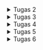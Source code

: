 <details>
<summary>Tugas 2</summary>

## Link Aplikasi
(https://carmella-geraldine-footballshop.pbp.cs.ui.ac.id)

## 1. Jelaskan bagaimana cara kamu mengimplementasikan checklist di atas secara step-by-step (bukan hanya sekadar mengikuti tutorial).

1. **Membuat Proyek Django Baru**  
   - Menjalankan `django-admin startproject football_shop` untuk membuat proyek utama.

2. **Membuat Aplikasi `main`**  
   - Menjalankan `python manage.py startapp main` untuk membuat aplikasi dalam proyek.

3. **Routing Proyek**  
   - Menambahkan `path('', include('main.urls'))` di `football_shop/urls.py`.
   - Membuat `main/urls.py` dengan path root yang mengarah ke `show_main`.

4. **Membuat Model `Product`**  
   - Membuat model `Product` dengan atribut wajib:  
     `name` (CharField), `price` (IntegerField), `description` (TextField),  
     `thumbnail` (URLField), `category` (CharField), `is_featured` (BooleanField).

5. **Membuat View `show_main`**  
   - Mengambil semua produk dari database (`Product.objects.all()`) dan mengirim context berisi data diri dan produk ke template `main.html`.

6. **Membuat Template HTML (`main.html`)**  
   - Menampilkan nama aplikasi, nama dan kelas, serta daftar featured products.

7. **Testing**  
   - Membuat `tests.py` untuk memastikan URL, template, dan model bekerja.

8. **Deployment ke PWS**  
   - Mengikuti panduan deployment PWS untuk menjalankan aplikasi agar bisa diakses secara publik.

---

## 2. Buatlah bagan yang berisi request client ke web aplikasi berbasis Django beserta responnya dan jelaskan pada bagan tersebut kaitan antara urls.py, views.py, models.py, dan berkas HTML.
![Bagan](images/bagan.png)

---

## 3. Jelaskan peran settings.py dalam Proyek Django
Berkas `settings.py` berfungsi sebagai pusat konfigurasi proyek Django.  
Semua pengaturan utama didefinisikan di sini, seperti:  
- **INSTALLED_APPS** → daftar aplikasi yang digunakan dalam proyek.  
- **DATABASES** → konfigurasi database (misalnya SQLite, PostgreSQL, MySQL).  
- **MIDDLEWARE** → komponen yang memproses request dan response.  
- **TEMPLATES** → lokasi dan pengaturan template HTML.  
- **STATIC & MEDIA FILES** → pengaturan file statis (CSS, JS, gambar).  
- **DEBUG & ALLOWED_HOSTS** → mengatur mode debugging dan domain yang diizinkan.  

---

## 4. Bagaimana cara kerja migrasi database di Django?
Migrasi database di Django adalah proses untuk menyinkronkan perubahan pada **model (models.py)** dengan **struktur database**.  

Cara kerjanya:  
1. **Membuat file migrasi**  
   - Saat menjalankan `python manage.py makemigrations`, Django membaca perubahan di `models.py` dan membuat file migrasi (di folder `migrations/`) yang berisi instruksi SQL.  

2. **Menerapkan migrasi ke database**  
   - Dengan `python manage.py migrate`, Django mengeksekusi file migrasi tersebut ke database sehingga struktur tabel sesuai dengan definisi di model.  

3. **Tracking migrasi**  
   - Django menyimpan catatan migrasi yang sudah dijalankan di tabel khusus (`django_migrations`) agar tidak dijalankan ulang.  

---

## 5. Menurut Anda, dari semua framework yang ada, mengapa framework Django dijadikan permulaan pembelajaran pengembangan perangkat lunak?
Django dipilih sebagai framework awal dalam pembelajaran karena beberapa alasan:  

1. **Konsep MVC/MVT yang jelas**  
   Django menggunakan arsitektur *Model-View-Template* yang memisahkan logika bisnis, data, dan tampilan. Hal ini membantu untuk memahami bagaimana sebuah aplikasi web bekerja secara terstruktur.  

2. **Banyak fitur bawaan**  
   Django sudah menyediakan ORM, sistem autentikasi, admin panel, form handling, hingga keamanan dasar. Dengan begitu, bisa langsung fokus pada konsep inti tanpa harus membangun semuanya dari nol.  

3. **Mengajarkan praktik terbaik**  
   Django mendorong penggunaan pola desain yang rapi, DRY (*Don’t Repeat Yourself*), serta manajemen proyek yang terorganisir sehingga terbiasa menulis kode yang bersih dan terstruktur.  

4. **Relevan dengan industri**  
   Django digunakan di banyak perusahaan dan startup, dengan harapan apa yang dipelajari di PBP bisa berguna untuk dunia kerja nantinya.  

---

## 6. Apakah ada feedback untuk asisten dosen tutorial 1 yang telah kamu kerjakan sebelumnya?
Sejauh ini belum ada ^^
</details>

<details>
<summary>Tugas 3</summary>

## 1. Jelaskan mengapa kita memerlukan data delivery dalam pengimplementasian sebuah platform?
Data delivery adalah proses pengiriman data dari satu pihak ke pihak lain dalam sebuah platform, baik antar komponen internal maupun eksternal. Alasan kenapa data delivery itu penting:

1. **Menghubungkan antar komponen sistem**
   Platform biasanya terdiri dari berbagai bagian. Tanpa mekanisme pengiriman data, tiap bagian ini tidak bisa saling bertukar informasi.
   
2. **Memberikan informasi yang up-to-date ke pengguna**
   Misalnya di e-commerce, data stok barang atau harga harus dikirim secara real-time agar pengguna melihat informasi terbaru.
   
3. **Mendukung interaktivitas aplikasi**
   Fitur seperti login, pencarian, transaksi, atau notifikasi hanya bisa berjalan kalau ada alur request-response data yang jelas.

4. **Menjamin konsistensi data**
   Data delivery memastikan data yang ada di server sinkron dengan yang ditampilkan di client, sehingga tidak terjadi perbedaan informasi.

5. **Membuka integrasi dengan layanan lain**
   Platform modern sering butuh komunikasi dengan layanan eksternal. Semua ini hanya bisa jalan lewat data delivery.

---

## 2. Menurutmu, mana yang lebih baik antara XML dan JSON? Mengapa JSON lebih populer dibandingkan XML?
1. **Mana yang lebih baik antara XML dan JSON?**
   Tergantung kebutuhan. XML lebih cocok untuk data kompleks dengan hierarki, metadata, dan validasi ketat, sedangkan JSON lebih unggul untuk pertukaran data yang sederhana,    cepat, ringan, dan mudah dibaca, terutama di web dan mobile.

2. **Mengapa JSON lebih populer dibandingkan XML?**
   Beberapa alasan utama kenapa JSON lebih banyak dipakai:
   - **Lebih ringkas dan sederhana**
     JSON hanya pakai kurung kurawal dan array, sedangkan XML butuh banyak tag pembuka & penutup sehingga ukuran file JSON lebih kecil dan menyebabkan lebih cepat untuk dikirim lewat jaringan.
   - **Mudah dipahami dan dibaca**
     Struktur JSON mirip dengan objek di JavaScript, sehingga lebih cepat menggunakannya.
   - **Mudah diproses oleh program**
     Di JavaScript, data JSON bisa langsung dipakai tanpa konversi ribet.
   - **Performa lebih baik untuk API modern**
     API REST dan GraphQL umumnya mengutamakan JSON karena lebih efisien dibanding XML.
   - **Tren industri**
     JSON jadi standar de facto dalam komunikasi client–server.

---

## 3. Jelaskan fungsi dari method is_valid() pada form Django dan mengapa kita membutuhkan method tersebut?
Method is_valid() digunakan untuk memvalidasi data yang dikirimkan melalui form. Saat form menerima input, Django akan memeriksa apakah data tersebut sesuai dengan aturan yang ditentukan di form. Jika semua validasi terpenuhi, is_valid() akan mengembalikan True, dan data bersihnya bisa diakses lewat form.cleaned_data. Kalau ada yang salah, is_valid() mengembalikan False, dan form menyimpan pesan error yang bisa ditampilkan ke user. Kita membutuhkan method tsb. untuk:
- **Menjamin keakuratan data** → hanya data valid yang akan diproses atau disimpan ke database.
- **Meningkatkan keamanan** → mencegah input berbahaya masuk ke sistem.
- **Memberikan feedback ke pengguna** → jika input salah, error bisa langsung ditampilkan di form.
- **Menyederhanakan validasi** → tidak perlu menulis kode validasi manual.

---

## 4. Mengapa kita membutuhkan csrf_token saat membuat form di Django? Apa yang dapat terjadi jika kita tidak menambahkan csrf_token pada form Django? Bagaimana hal tersebut dapat dimanfaatkan oleh penyerang?
1. **Mengapa kita membutuhkan csrf_token saat membuat form di Django?**
   csrf_token (Cross-Site Request Forgery token) adalah token unik yang ditambahkan ke setiap form di Django untuk memastikan bahwa request POST benar-benar berasal dari user yang sah melalui website kita, bukan dari sumber eksternal yang berbahaya. Dengan token ini, server bisa memverifikasi bahwa request datang dari browser user yang sedang login dan bukan dari serangan luar.

2. **Apa yang dapat terjadi jika kita tidak menambahkan csrf_token pada form Django?**
   Tanpa csrf_token, aplikasi jadi rentan terhadap serangan CSRF (Cross-Site Request Forgery). Artinya, penyerang bisa mengirimkan request palsu ke server atas nama user tanpa sepengetahuan user.

3. **Bagaimana hal tersebut dapat dimanfaatkan oleh penyerang?**
   Contoh pemanfaatan:
   1. User sedang login di aplikasi bank berbasis web.
   2. Penyerang membuat halaman berbahaya berisi form tersembunyi yang otomatis mengirimkan request POST ke server bank (misalnya transfer uang).
   3. Karena user masih login, browser akan mengirimkan cookie session valid ke server bank.
   4. Jika tidak ada proteksi csrf_token, server menganggap request itu sah, sehingga transaksi berbahaya bisa terjadi tanpa diketahui user.

---

## 5. Jelaskan bagaimana cara kamu mengimplementasikan checklist di atas secara step-by-step.
1. **Siapkan `ModelForm`**  
   - Buat `main/forms.py`.

2. **Tambahkan 4 view untuk XML / JSON**
   - Menggunakan `django.core.serializers` untuk XML/JSON.

3. **Buat routing URL untuk masing-masing view**
   - Menambahkan path di `main/urls.py`

4. **Buat view untuk list, add (form) dan detail**

5. **Edit `templates/main.html` agar user bisa menambahkan porduct**

---

## 6. Apakah ada feedback untuk asdos di tutorial 2 yang sudah kalian kerjakan?
Sejauh ini belum ada.

---

## Hasil akses keempat URL menggunakan Postman
![akses XML](images/akses_xml.png)
![akses JSON](images/akses_json.png)
![akses XML by ID](images/akses_xml_id.png)
![akses JSON by ID](images/akses_json_id.png)
</details>

<details>
<summary>Tugas 4</summary>

## 1. Apa itu Django AuthenticationForm? Jelaskan juga kelebihan dan kekurangannya.

`AuthenticationForm` adalah form bawaan Django (`django.contrib.auth.forms.AuthenticationForm`) yang dipakai untuk proses login. Fungsinya memvalidasi username + password dan memanggil `authenticate()` untuk mengecek kredensial.

**Kelebihan**
1. Siap pakai sehingga tidak perlu menulis validasi credential dari nol.
2. Integrasi langsung dengan `django.contrib.auth` (middleware, backends, session).
3. Sudah menangani pesan error standar (user tidak ada, password salah).
4. Aman selama dipakai bersama CSRF middleware dan HTTPS.

**Kekurangan**
1. Default tampilannya minimal, perlu custom template/CSS untuk UI.
2. Tidak punya fitur “remember me” otomatis — harus ditambahkan sendiri.
3. Kalau pakai custom user model dengan field berbeda, mungkin perlu sedikit penyesuaian.
4. Error message generik — kalo perlu message lebih informatif harus override.

---

## 2. Apa perbedaan antara autentikasi dan otorisasi? Bagaiamana Django mengimplementasikan kedua konsep tersebut?

**Autentikasi** = *"Siapa kamu?”* → proses verifikasi identitas user saat login.
**Otorisasi** = *"Apa yang boleh kamu lakukan?”* → proses menentukan hak akses user setelah berhasil login.

Cara Django mengimplementasikannya:
1. Autentikasi:
   - Fungsi utama: `authenticate()`, `login()`, `logout()`.
   - Akses user di request: `request.user`, `user.is_authenticated`.
   - Middleware penting: `SessionMiddleware` + `AuthenticationMiddleware`.
2. Otorisasi:
   - Sistem permissions dan groups.
   - Cek permission: `user.has_perm('app_label.action_model')`.
   - Decorator: `@permission_required('app_label.action_model')`.
   - Atribut khusus: `is_staff` (akses admin site), `is_superuser` (akses penuh).
   - Group bisa dibuat di Django admin, lalu assign permission ke group → user cukup dimasukkan ke group.

---

## 3. Apa saja kelebihan dan kekurangan session dan cookies dalam konteks menyimpan state di aplikasi web?

**Cookies (client-side storage)**
Kelebihan:
- Simpel, tidak perlu beban di server karena data disimpan di browser user.
- Bisa bertahan antar sesi (misalnya “remember me”).
- Mudah diakses oleh client.

Kekurangan:
- Kapasitas terbatas (umumnya maksimal ±4KB per cookie).
- Data bisa dimodifikasi user (tidak 100% aman).
- Rentan terhadap serangan XSS/CSRF jika tidak diamankan.
- Tidak cocok menyimpan data sensitif.

**Sessions (server-side storage, hanya simpan session ID di cookie)**
Kelebihan:
- Lebih aman karena data sebenarnya disimpan di server, bukan di browser.
- Bisa menyimpan data kompleks dan ukuran lebih besar dibanding cookie.
- User tidak bisa memodifikasi data session secara langsung.

Kekurangan:
- Membutuhkan storage di server (database, file, cache).
- Menambah overhead pada server, terutama kalau banyak user aktif.
- Perlu konfigurasi tambahan untuk sistem skala besar.

---

## 4. Apakah penggunaan cookies aman secara default dalam pengembangan web, atau apakah ada risiko potensial yang harus diwaspadai? Bagaimana Django menangani hal tersebut?

**Cookies belum tentu aman karena bisa dibaca atau diubah oleh user di browser.**

Risiko utama:
- Session hijacking: pencurian session ID lewat XSS (cross-site scripting).
- Session fixation: penyerang memaksa user pakai session ID tertentu.
- CSRF (Cross-Site Request Forgery): penyalahgunaan cookies untuk melakukan request sah tanpa sepengetahuan user.
- Man-in-the-middle: intercept cookie jika tidak dienkripsi dengan HTTPS.

Django punya beberapa setting penting untuk menangani keamanan Cookies:
- SESSION_COOKIE_SECURE = True
     cookie hanya dikirim lewat HTTPS, tidak bisa dicegat via HTTP.

- SESSION_COOKIE_HTTPONLY = True
     cookie tidak bisa diakses via JavaScript, mengurangi risiko XSS.

- SESSION_COOKIE_SAMESITE = 'Lax' atau 'Strict'
     mencegah cookie dikirim lintas domain, membantu lawan CSRF.

- CSRF protection built-in
     Django punya CSRF token middleware untuk validasi form dan request POST.

- Signed cookies (pakai django.core.signing)
     Django bisa menandatangani cookies dengan secret key, sehingga user tidak bisa mengubah nilai cookie tanpa ketahuan.

---

## 5. Jelaskan bagaimana cara kamu mengimplementasikan checklist di atas secara step-by-step.
1. Membuat Fungsi dan Form Registrasi
   - Mengimpor `UserCreationForm` dan `messages` di `views.py`.
   - Membuat fungsi `register` untuk menampilkan form registrasi dan menyimpan user baru jika form valid.
   - Membuat file `register.html` untuk menampilkan form pendaftaran.
   - Menambahkan path `register/` di `urls.py` agar halaman register bisa diakses.
   - Hasil: Pengguna baru dapat membuat akun dengan form bawaan Django.

2. Membuat Fungsi Login
   - Mengimpor `AuthenticationForm`, `authenticate`, dan `login` di `views.py`.
   - Membuat fungsi `login_user` untuk mengautentikasi data user, melakukan login jika valid, dan mengarahkan user ke halaman utama.
   - Membuat file `login.html` untuk menampilkan form login.
   - Menambahkan path `login/` di `urls.py`.
   - Hasil: User dapat login menggunakan akun yang sudah terdaftar.

3. Membuat Fungsi Logout
   - Mengimpor `logout` di `views.py`.
   - Membuat fungsi `logout_user` yang menghapus session login.
   - Menambahkan tombol Logout di `main.html`.
   - Menambahkan path `logout/` di `urls.py`.
   - Hasil: User bisa keluar dari sesi login dengan menekan tombol Logout.
  
4. Merestriksi Akses Halaman Utama
   - Mengimpor `login_required` dari `django.contrib.auth.decorators`.
   - Menambahkan `@login_required(login_url='/login')` di fungsi `show_main`.
   - Hasil: Halaman utama (`main`) hanya bisa diakses oleh user yang sudah login.
  
5. Menyimpan Data Login Menggunakan Cookies
   - Menambahkan `HttpResponseRedirect`, `reverse`, dan `datetime` di `views.py`.
   - Memodifikasi `login_user` agar menyimpan cookie `last_login` dengan timestamp saat login.
   - Menambahkan `last_login` ke `context show_main` untuk ditampilkan di halaman utama.
   - Memodifikasi `logout_user` agar menghapus cookie `last_login`.
   - Hasil: Waktu terakhir login user ditampilkan di halaman utama dan hilang setelah logout.

6. Menghubungkan Model Product dengan User
   - Menambahkan field `user = models.ForeignKey(User, on_delete=models.CASCADE, null=True)` pada model `Product`.
   - Melakukan migrasi (`makemigrations dan migrate`).
   - Mengubah fungsi `create_product` agar setiap produk yang ditambahkan otomatis terhubung dengan `request.user`.
   - Mengubah fungsi `show_main` agar mendukung filter `all` (semua produk) dan `my` (produk milik user yang login).
   - Hasil: Setiap produk terhubung dengan user yang membuatnya, dan fitur filter produk berjalan sesuai akun login.
</details>

<details>
<summary>Tugas 5</summary>

## 1. Jika terdapat beberapa CSS selector untuk suatu elemen HTML, jelaskan urutan prioritas pengambilan CSS selector tersebut!
Ketika sebuah elemen HTML memiliki beberapa aturan CSS, browser akan memilih aturan yang memiliki prioritas tertinggi berdasarkan urutan berikut:
1. Inline styles
2. ID selectors
3. Classes selector
4. Element selector

---

## 2. Mengapa responsive design menjadi konsep yang penting dalam pengembangan aplikasi web? Berikan contoh aplikasi yang sudah dan belum menerapkan responsive design, serta jelaskan mengapa!
Responsive design menjadi konsep penting dalam pengembangan aplikasi web karena pengguna mengakses website melalui berbagai device dengan ukuran layar dan resolusi yang berbeda—dari desktop besar, laptop, tablet, hingga smartphone. Tanpa responsive design, tampilan web bisa tidak nyaman atau bahkan tidak bisa digunakan di beberapa device.

Contoh aplikasi yang sudah menerapkan responsive design adalah website pinterest. Karena tampilan menyesuaikan otomatis di desktop, tablet, dan smartphone, serta grid fleksibel, navigasi adaptif, dan konten selalu proporsional.

Contoh aplikasi yang belum menerapkan responsive design adalah website resmi pemerintah Kota Denpasar kadang teks dan tombol terlalu kecil di mobile, harus scroll horizontal, dan navigasi sulit digunakan.

---

## 3. Jelaskan perbedaan antara margin, border, dan padding, serta cara untuk mengimplementasikan ketiga hal tersebut!
- Margin adalah area di luar elemen yang memberi jarak antar elemen, dan berguna untuk mengatur spacing antar elemen.
- Border adalah garis di sekeliling elemen yang berada di antara margin dan padding. Bisa diatur ketebalan, warna, dan jenis garisnya. Secara visual membungkus konten dan padding.
- Padding adalah Area di dalam elemen, yaitu jarak antara konten dan border. Membuat konten berjarak dengan border.

---

## 4. Jelaskan konsep flex box dan grid layout beserta kegunaannya!
Flexbox adalah sistem layout 1 dimensi yang digunakan untuk mengatur elemen dalam satu baris atau satu kolom dengan fleksibel untuk membantu mengatur alignment, spacing, dan ukuran elemen agar responsif. Kegunaannya sendiri adalah untuk mempermudah membuat layout horizontal atau vertical, membuat elemen otomatis menyesuaikan ruang kosong. Mengatur alignment secara mudah seperti rata kiri, kanan, tengah, atau tersebar merata, cocok untuk navbar, tombol sejajar, card horizontal, dan layout sederhana.

---

## 5. Jelaskan bagaimana cara kamu mengimplementasikan checklist di atas secara step-by-step!
1. Menambahkan Tailwind ke aplikasi
2. Membuat fitur edit product
   - Tambah fungsi edit_product di `views.py`.
   - Buat template `edit_product.html` untuk form edit.
   - Tambah path di `urls.py`.
   - Tambahkan tombol Edit di `main.html` (hanya muncul jika user yang login adalah penjual product).
3. Membuat fitur delete product
   - Tambah fungsi delete_product di `views.py`.
   - Tambah path di `urls.py`.
   - Tambahkan tombol Delete di `main.html` (hanya untuk penjual product).
4. Membuat navbar responsive
   - Buat file `navbar.html` di folder templates.
   - Tautkan ke `main.html` pakai {% include 'navbar.html' %}.
   - Styling pakai Tailwind CSS, responsive dengan menu desktop & mobile (hamburger menu).
5. Konfigurasi Static Files
   - Tambahkan middleware WhiteNoise di `settings.py`.
   - Atur STATIC_URL, STATICFILES_DIRS, dan STATIC_ROOT.
   - Install WhiteNoise untuk memastikan file statis bisa dipakai di production.
6. Styling dengan Tailwind & Global CSS
   - Buat file `global.css` di /static/css/.
   - Hubungkan ke `base.html`.
   - Tambah styling custom.
7. Styling halaman login & register
   - Login Page: lebih modern, dengan border, form-style, dan pesan error.
   - Register Page: mirip login, tapi untuk pembuatan akun baru, dengan validasi password1 & password2.
8. Styling Halaman Home
   - Buat file `card_product.html` untuk tiap product.
   - Menampilkan thumbnail, nama produk, deskripsi, harga, dan actions button.
   - Tambahkan empty state kalau belum ada product.
   - Home akan menampilkan daftar produk dalam bentuk card.
</details>

<details>
<summary>Tugas 6</summary>

## 1. Apa perbedaan antara synchronous request dan asynchronous request?
Synchronous request membuat client menunggu respons dari server sebelum melanjutkan proses, sedangkan asynchronous request memungkinkan client tetap berjalan dan menangani respons ketika sudah tersedia, sehingga UI tetap responsif.

## 2. Bagaimana AJAX bekerja di Django (alur request–response)?
Di Django, AJAX bekerja dengan mengirimkan request secara asynchronous ke server (biasanya menggunakan JavaScript fetch atau XMLHttpRequest). Server menerima request di view, memproses data (misalnya query database), dan mengembalikan response (JSON, HTML, atau data lain). JavaScript di sisi client kemudian menangani response tersebut untuk memperbarui tampilan tanpa me-refresh halaman.

## 3. Apa keuntungan menggunakan AJAX dibandingkan render biasa di Django?
Berikut beberapa keuntungan menggunakan AJAX dibandingkan render biasa di Django:
1. Tidak perlu reload halaman: Halaman bisa diperbarui sebagian saja, sehingga pengalaman pengguna lebih mulus.
2. Lebih cepat: Hanya data yang dibutuhkan yang dikirim dari server, bukan seluruh halaman.
3. Interaktifitas tinggi: Memungkinkan update konten secara dinamis berdasarkan aksi pengguna, seperti filter atau submit form.
4. Mengurangi beban server: Karena tidak perlu merender template penuh setiap kali ada perubahan.
5. Pengalaman pengguna lebih modern: Tampilan terasa seperti aplikasi web dinamis (SPA-style) meski tetap menggunakan Django.

## 4. Bagaimana cara memastikan keamanan saat menggunakan AJAX untuk fitur Login dan Register di Django?
Untuk memastikan keamanan saat menggunakan AJAX untuk Login dan Register di Django, beberapa langkah penting adalah:
1. Gunakan CSRF Token
   Django secara default melindungi form dengan CSRF token.
2. Validasi data di server
   Jangan hanya mengandalkan validasi di sisi frontend. Selalu periksa username, password, email, dan format input di view Django.
3. Gunakan HTTPS
   Pastikan request dikirim melalui HTTPS agar data sensitif (seperti password) tidak dikirim secara plaintext.
4. Hash password
   Gunakan set_password atau make_password Django untuk menyimpan password secara aman di database.
5. Batasi percobaan login
   Implementasikan rate limiting atau login attempt limit untuk mencegah brute-force attack.
6. Hindari menampilkan pesan error terlalu detail
   Misal: jangan langsung memberitahu “username salah” atau “password salah”, cukup “Login gagal” agar tidak membantu peretas.
7. Gunakan session yang aman
   Pastikan session Django dikonfigurasi dengan SESSION_COOKIE_SECURE = True saat menggunakan HTTPS, dan SESSION_COOKIE_HTTPONLY = True agar cookie tidak bisa diakses via JavaScript.

## 5. Bagaimana AJAX mempengaruhi pengalaman pengguna (User Experience) pada website?
AJAX bisa meningkatkan pengalaman pengguna (User Experience) dengan cara:
1. Update halaman lebih cepat – Konten bisa diperbarui tanpa memuat ulang seluruh halaman.
2. Responsif dan interaktif – Pengguna merasa website lebih hidup karena aksi seperti klik tombol atau filter langsung menampilkan hasil.
3. Mengurangi gangguan visual – Tidak ada “flash” atau loading page penuh, jadi transisi lebih mulus.
4. Hemat bandwidth – Hanya data yang dibutuhkan yang dikirim dan diterima, bukan seluruh halaman HTML.
5. Mempercepat alur kerja – Form, pencarian, dan filter bisa dilakukan lebih efisien tanpa menunggu reload halaman.
</details>